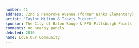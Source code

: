 ```yaml
---
number: 41
address: 72nd & Pembroke Avenue (former Banks Elementary)
artist: "Taylor Milton & Travis Pickett"
sponsor: The City of Baton Rouge & PPG Pittsburgh Paints	
comments: no nearby panels
debuted: 2016
name: Love Our Community
---
```

